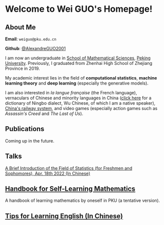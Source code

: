 # Welcome to Wei GUO's Homepage!

## About Me

**Email**: `weiguo@pku.edu.cn`

**Github**: [@AlexandreGUO2001](https://github.com/AlexandreGUO2001)

I am now an undergraduate in [School of Mathematical Sciences](http://www.math.pku.edu.cn), [Peking University](https://www.pku.edu.cn). Previously, I graduated from Zhenhai High School of Zhejiang Province in 2019.

My academic interest lies in the field of **computational statistics**, **machine learning theory** and **deep learning** (especially the generative models).

I am also interested in *la langue française* (the French language), vernaculars of Chinese and minority languages in China ([click here](https://pan.baidu.com/s/1FCq0Ojw_r7KvD0xMTokveg?pwd=iihk) for a dictionary of Ningbo dialect, Wu Chinese, of which I am a native speaker), [China's railway system](https://www.openrailwaymap.org/), and video games (especially action games such as *Assassin's Creed* and *The Last of Us*).

## Publications

Coming up in the future.

## Talks

<a href="/talks/intro_stat.html">A Brief Introduction of the Field of Statistics (for Freshmen and Sophomores), Apr. 18th 2022 (In Chinese)</a>

## <a href="/self_learning.html">Handbook for Self-Learning Mathematics</a>

A handbook of learning mathematics by oneself in PKU (a tentative version).

## <a href="english/english_main.html">Tips for Learning English (In Chinese)</a>
